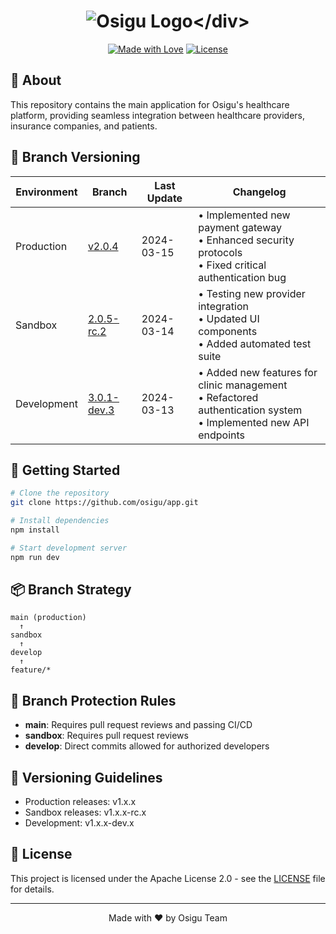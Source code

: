 # <div align="center">![Osigu Logo]([https://i.imgur.com/XYZ123.png](https://partners.jpmorgan.com/on/demandware.static/-/Sites-at_catalog-marketplace/default/dwec1edac0/images/large/Osigu_logotype_642x379.png))</div>

<div align="center">

[![Made with Love](https://img.shields.io/badge/Made%20with-Love-ff69b4.svg)](https://osigu.com/)
[![License](https://img.shields.io/badge/License-Apache%202.0-blue.svg)](https://opensource.org/licenses/Apache-2.0)

</div>

## 🌟 About

This repository contains the main application for Osigu's healthcare platform, providing seamless integration between healthcare providers, insurance companies, and patients.

## 🔄 Branch Versioning

| Environment | Branch | Last Update | Changelog |
|------------|--------|-------------|-----------|
| Production | [v2.0.4](https://github.com/osigu/app/tree/main) | 2024-03-15 | • Implemented new payment gateway<br>• Enhanced security protocols<br>• Fixed critical authentication bug |
| Sandbox | [2.0.5-rc.2](https://github.com/osigu/app/tree/sandbox) | 2024-03-14 | • Testing new provider integration<br>• Updated UI components<br>• Added automated test suite |
| Development | [3.0.1-dev.3](https://github.com/osigu/app/tree/develop) | 2024-03-13 | • Added new features for clinic management<br>• Refactored authentication system<br>• Implemented new API endpoints |

## 🚀 Getting Started

```bash
# Clone the repository
git clone https://github.com/osigu/app.git

# Install dependencies
npm install

# Start development server
npm run dev
```

## 📦 Branch Strategy

```
main (production)
  ↑
sandbox
  ↑
develop
  ↑
feature/*
```

## 🔐 Branch Protection Rules

- **main**: Requires pull request reviews and passing CI/CD
- **sandbox**: Requires pull request reviews
- **develop**: Direct commits allowed for authorized developers

## 📝 Versioning Guidelines

- Production releases: v1.x.x
- Sandbox releases: v1.x.x-rc.x
- Development: v1.x.x-dev.x

## 📄 License

This project is licensed under the Apache License 2.0 - see the [LICENSE](LICENSE) file for details.

---
<div align="center">
Made with ❤️ by Osigu Team
</div>
